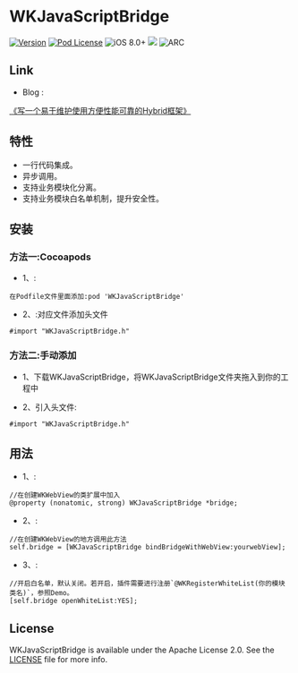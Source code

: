 # WKJavaScriptBridge


[![Version](https://img.shields.io/cocoapods/v/WKJavaScriptBridge.svg?style=flat)](http://cocoapods.org/pods/WKJavaScriptBridge)
[![Pod License](http://img.shields.io/cocoapods/l/WKJavaScriptBridge.svg?style=flat)](https://opensource.org/licenses/Apache-2.0)
![iOS 8.0+](https://img.shields.io/badge/iOS-8.0%2B-blue.svg)
![](https://img.shields.io/badge/language-objc-orange.svg)
![ARC](https://img.shields.io/badge/ARC-orange.svg)


## Link
* Blog : 

[《写一个易于维护使用方便性能可靠的Hybrid框架》](https://juejin.im/post/5c07d95ee51d451d930b04c7)


## 特性

- 一行代码集成。
- 异步调用。
- 支持业务模块化分离。
- 支持业务模块白名单机制，提升安全性。


## 安装

### 方法一:Cocoapods
- 1、:

```objc
在Podfile文件里面添加:pod 'WKJavaScriptBridge'
```
- 2、:对应文件添加头文件

```objc
#import "WKJavaScriptBridge.h"
```

### 方法二:手动添加
- 1、下载WKJavaScriptBridge，将WKJavaScriptBridge文件夹拖入到你的工程中

- 2、引入头文件:

```objc
#import "WKJavaScriptBridge.h"
```


## 用法
- 1、:

```objc
//在创建WKWebView的类扩展中加入
@property (nonatomic, strong) WKJavaScriptBridge *bridge;
```
- 2、:

```objc
//在创建WKWebView的地方调用此方法
self.bridge = [WKJavaScriptBridge bindBridgeWithWebView:yourwebView];
```
- 3、:

```objc
//开启白名单，默认关闭。若开启，插件需要进行注册`@WKRegisterWhiteList(你的模块类名)`，参照Demo。
[self.bridge openWhiteList:YES];
```

## License

WKJavaScriptBridge is available under the Apache License 2.0. See the [LICENSE](https://github.com/GitWangKai/WKJavaScriptBridge/blob/master/LICENSE) file for more info.

